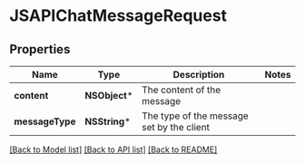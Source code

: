 # JSAPIChatMessageRequest

## Properties
Name | Type | Description | Notes
------------ | ------------- | ------------- | -------------
**content** | **NSObject*** | The content of the message | 
**messageType** | **NSString*** | The type of the message set by the client | 

[[Back to Model list]](../README.md#documentation-for-models) [[Back to API list]](../README.md#documentation-for-api-endpoints) [[Back to README]](../README.md)



